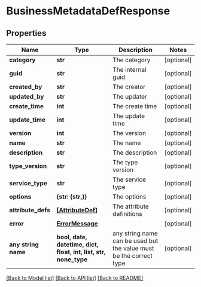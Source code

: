 # BusinessMetadataDefResponse


## Properties
Name | Type | Description | Notes
------------ | ------------- | ------------- | -------------
**category** | **str** | The category | [optional] 
**guid** | **str** | The internal guid | [optional] 
**created_by** | **str** | The creator | [optional] 
**updated_by** | **str** | The updater | [optional] 
**create_time** | **int** | The create time | [optional] 
**update_time** | **int** | The update time | [optional] 
**version** | **int** | The version | [optional] 
**name** | **str** | The name | [optional] 
**description** | **str** | The description | [optional] 
**type_version** | **str** | The type version | [optional] 
**service_type** | **str** | The service type | [optional] 
**options** | **{str: (str,)}** | The options | [optional] 
**attribute_defs** | [**[AttributeDef]**](AttributeDef.md) | The attribute definitions | [optional] 
**error** | [**ErrorMessage**](ErrorMessage.md) |  | [optional] 
**any string name** | **bool, date, datetime, dict, float, int, list, str, none_type** | any string name can be used but the value must be the correct type | [optional]

[[Back to Model list]](../README.md#documentation-for-models) [[Back to API list]](../README.md#documentation-for-api-endpoints) [[Back to README]](../README.md)


